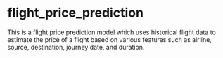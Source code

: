 # flight_price_prediction
This is a flight price prediction model which uses historical flight data to estimate the price of a flight based on various features such as airline, source, destination, journey date, and duration.

